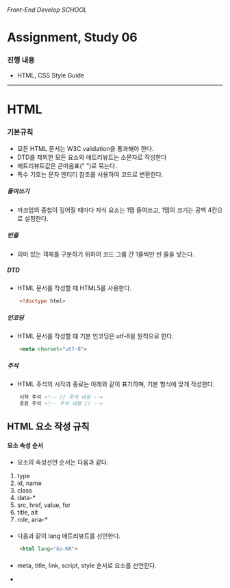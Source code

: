 ###### Front-End Develop SCHOOL

# Assignment, Study 06

### 진행 내용

- HTML, CSS Style Guide
---

# HTML

### 기본규칙
* 모든 HTML 문서는 W3C validation을 통과해야 한다.
* DTD를 제외한 모든 요소와 애트리뷰트는 소문자로 작성한다
* 애트리뷰트값은 큰따옴표(" ")로 묶는다.
* 특수 기호는 문자 엔티티 참조를 사용하여 코드로 변환한다.

##### 들여쓰기
* 마크업의 중첩이 깊어질 때마다 자식 요소는 1탭 들여쓰고, 1탭의 크기는 공백 4칸으로 설정한다.

##### 빈줄
* 의미 있는 객체를 구분하기 위하여 코드 그룹 간 1줄씩만 빈 줄을 넣는다.

##### DTD
* HTML 문서를 작성할 때 HTML5를 사용한다.
```html
	<!doctype html>
```

##### 인코딩
* HTML 문서를 작성할 떄 기본 인코딩은 utf-8을 원칙으로 한다.
```html
	<meta charset="utf-8">
```

##### 주석
* HTML 주석의 시작과 종료는 아래와 같이 표기하며, 기본 형식에 맞게 작성한다.
```html
    시작 주석 <!-- // 주석 내용 -->
    종료 주석 <!-- 주석 내용 // -->
```
## HTML 요소 작성 규칙
#### 요소 속성 순서
* 요소의 속성선언 순서는 다음과 같다.
1. type
1. id, name
1. class
1. data-*
1. src, href, value, for
1. title, alt
1. role, aria-*

#### <html>
* 다음과 같이 lang 애트리뷰트를 선언한다.
```html
	<html lang="ko-KR">
```

#### <head>
* meta, title, link, script, style 순서로 요소를 선언한다.

* <title> : "페이지명 | 프로젝트명"의 형식으로 작성한다.
```html
	<title>페이지명 | 프로젝트명</title>
```

* <link> : rel, type href 애트리뷰트를 선언한다.
    ```html
    <link rel="stylesheet" type="text/css" href="css/style.css">
    ```
    
*  <style>
    ```html
    <style>
    ...
    </style>
    ```

#### <form>
*
    ```html
    <form>
        <fieldset>
            <legend>...</legend>
            ...
        </fieldset>
    </form>
    ```
* <fieldset> : <form> 요소의 자식 노드로 선언하여 폼 컨트롤 요소들을 그루핑하기 위해 선언한다.

* <legend> : 폼 컨트롤 그룹인 <fieldset>의 자식 요소로서 폼 컨트롤 요소들의 그룹 이름을 표현하기 위해 선언한다.

* <input> : <label> 요소, title 애트리뷰트, alt 애트리뷰트를 통해 접근성을 준수한다.
    ```html
    <label for="user_id">아이디</label>
    <input type="text" id="user_id" name="user_id">
    ```
    * type이 text인 경우 동일한 스타일의 텍스트 필드 이나 너비값이 다르면 선택적으로 style 애트리뷰트를 이용한다.


* <select> : 동일한 스타일의 셀렉트 박스이나 너비값이 다르면 선택적으로 style 애트리뷰트를 이용한다.

* <label> : <input>(text, checkbox, radio, file, password), <select>, <textarea>와 같은 폼 요소는 for 애트리뷰트를 부여하여 해당 요소의 id값과 동일한 이름으로 연결한다.
    ```html
    <label for="user_id">아이디</label>
    <input type="text" id="user_id" name="user_id">
    ```

* <textarea> : css를 정상적으로 불러오지 못하는 상황에서도 문제가 없도록 cols, rows의 값은 최소 30, 5 이상이 되도록 선언한다.
    ```html
    <textarea cols="30" rows="5"></textarea>
    ```

* <button> : type 애트리뷰트를 button으로 선언하여 UI를 제어한다. 폼 전송 역활을 하는 버튼은 submit 타입을 사용한다.

#### <table>
* <table> : 표의 요약 내용을 표기해야 할 때 summary 애트리뷰트를 선택적으로 사용할 수 있다.

* <caption> : 표의 제목을 표현하기 위해 반드시 선언한다.

* <colgroup> : <col> 요소를 그루핑하여 디자인을 제어한다. 이 요소는 선택적으로 사용한다.

* <col> : 표 각 열의 너비를 지정을 위해 선언한다.
    * width, span 애트리뷰트를 선택적으로 선언한다.

* <thead> : 표 머리글을 그루핑할 때 선언한다.

* <tfoot> : 표 바닥글을 그루핑할 때 선택적으로 선언한다. 
    * tfoot 요소는 thead와 tbody 요소 사이에 위치해야 한다.

* <th> : scope, abbr, id 애트리뷰트를 선언한다.
    * 표에 셀 제목이 명시되지 않은 경우에도 <th> 요소를 선언하여 의미에 맞는 제목을 명시한다. (CSS로 숨김 처리.)
    * abbr 애트리뷰트 : 헤딩 셀의 내용을 반복해서 음성으로 출력될때 abbr 애트리뷰트에 표기된 약어를 읽는다.

* <tbody> : 표 본문을 그루핑하기 위해 선언한다. thead나 tfoot가 없을 경우 생략할 수 있다.

#### 기타
* <a> : href, target, title 애트리뷰트를 선택적으로 선언한다.
    * 새 창으로 페이지를 표시해야 할 때 target 애트리뷰트를 선택적으로 사용한다.

* <img> : src, width, height, title, alt, usemap 애트리뷰트를 선택적으로 선언한다.
    * 이미지 내용과 동일한 값을 alt 애트리뷰트에 표기하여, 이미지를 볼 수 없는 환경에서도 내용을 확인할 수 있게 한다.
    * title 애트리뷰트는 브라우저에 독립적으로 툴팁을 표현하기 위해 사용한다.

---

# CSS

## 기본 규칙
* 모든 CSS 문서는 W3C validation을 통과해야 한다.
* 모든 속성은 영문 소문자로만 작성한다.
* 모든 속성값은 큰따옴표(" ")로 감싼다.
* 모든 속성의 마지막은 세미콜론(;)으로 끝난다.

##### 들여쓰기
* 중괄호({})마다 1탭 들여쓰기 한다.

##### 공백
* 쉼표로 구분되는 선택자 간에는 1칸의 공백을 포함한다.
* 속성 값들은 1칸의 공백으로 구분한다.

##### 빈줄
* 의미 있는 객체를 구분하기 위하여 코드 그룹 간 1줄씩만 빈 줄을 넣는다.

##### 줄 바꿈
* 속성 간은 줄바꿈으로 구분한다.
* 속성 값이 쉼표로 구분될 때 줄 바꿈을 한다.

##### 인코딩
* 문서 첫줄에 공백없이 선언한다.
    ```css
        @charset "utf-8";
    ```

## CSS 코드 작성 규칙
#### 선택자
* 최상위 공통 선택자(*)는 사용하지 않는다.

#### 속성 선언 순서
1. 레이아웃
1. BOX
1. 배경
1. 폰트
1. 기타

#### 속성 값 축약
* border와 background는 가급적 속기형 코드를 사용한다.
* 16진수 컬러 코드값은 축약하지 않는다.
* 속성 값이 0일 경우 단위를 생략한다.

#### 한글 폰트 선언
* 한글 폰트 선언 시 한글, 영문 폰트를 모두 선언한다.
	```css
	font-family: "돋움", dotum;
	```

#### z-index
* z-index 속성 값의 범위는 최소 10, 최고 1000이며, 10 단위로 증감한다.

